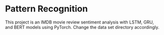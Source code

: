 # Pattern Recognition
This project is an IMDB movie review sentiment analysis with LSTM, GRU, and BERT models using PyTorch.
Change the data set directory accordingly.

